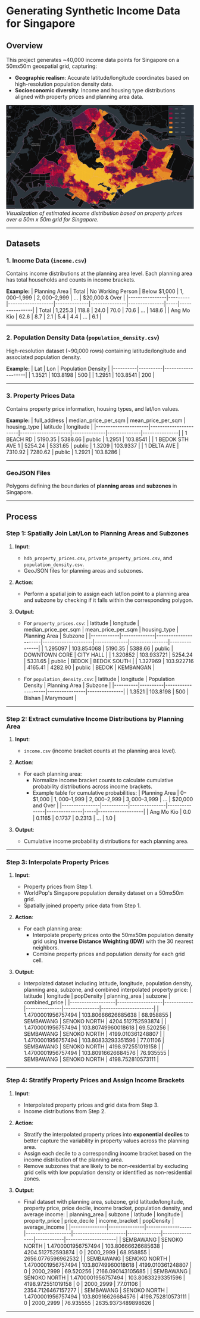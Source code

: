 # Generating Synthetic Income Data for Singapore

## **Overview**
This project generates ~40,000 income data points for Singapore on a 50mx50m geospatial grid, capturing:
- **Geographic realism**: Accurate latitude/longitude coordinates based on high-resolution population density data.
- **Socioeconomic diversity**: Income and housing type distributions aligned with property prices and planning area data.

![Singapore Income Grid](images/estimated_income.png "Estimated Income based on property price")
*Visualization of estimated income distribution based on property prices over a 50m x 50m grid for Singapore.*
<!-- ![Singapore Income Grid](images/property_prices.png "Property Price Visualization")
*Figure 2: Visualization of mean property price per square meter from HDB and private properties in Singapore.* -->

---

## **Datasets**
### **1. Income Data (`income.csv`)**
Contains income distributions at the planning area level. Each planning area has total households and counts in income brackets.

**Example:**
| Planning Area  | Total   | No Working Person | Below $1,000 | $1,000–$1,999 | $2,000–$2,999 | ... | $20,000 & Over |
|----------------|---------|-------------------|--------------|---------------|---------------|-----|----------------|
| Total          | 1,225.3 | 118.8            | 24.0         | 70.0          | 70.6          | ... | 148.6          |
| Ang Mo Kio     | 62.6    | 8.7              | 2.1          | 5.4           | 4.4           | ... | 6.1            |

---

### **2. Population Density Data (`population_density.csv`)**
High-resolution dataset (~90,000 rows) containing latitude/longitude and associated population density.

**Example:**
| Lat      | Lon      | Population Density |
|----------|----------|--------------------|
| 1.3521   | 103.8198 | 500                |
| 1.2951   | 103.8541 | 200                |

---

### **3. Property Prices Data**
Contains property price information, housing types, and lat/lon values.

**Example:**
| full_address         | median_price_per_sqm | mean_price_per_sqm | housing_type | latitude     | longitude     |
|----------------------|-----------------------|---------------------|--------------|--------------|---------------|
| 1 BEACH RD           | 5190.35              | 5388.66            | public       | 1.2951       | 103.8541      |
| 1 BEDOK STH AVE 1    | 5254.24              | 5331.65            | public       | 1.3209       | 103.9337      |
| 1 DELTA AVE          | 7310.92              | 7280.62            | public       | 1.2921       | 103.8286      |

---

### **GeoJSON Files**
Polygons defining the boundaries of **planning areas** and **subzones** in Singapore.

---

## **Process**

### **Step 1: Spatially Join Lat/Lon to Planning Areas and Subzones**
1. **Input**:
   - `hdb_property_prices.csv`, `private_property_prices.csv`, and `population_density.csv`.
   - GeoJSON files for planning areas and subzones.

2. **Action**:
   - Perform a spatial join to assign each lat/lon point to a planning area and subzone by checking if it falls within the corresponding polygon.

3. **Output**:
   - For `property_prices.csv`:
     | latitude        | longitude          | median_price_per_sqm | mean_price_per_sqm | housing_type | Planning Area  | Subzone       |
     |------------|--------------|----------------------|---------------------|--------------|----------------|---------------|
     | 1.295097   | 103.854068   | 5190.35             | 5388.66            | public       | DOWNTOWN CORE  | CITY HALL     |
     | 1.320852   | 103.933721   | 5254.24             | 5331.65            | public       | BEDOK          | BEDOK SOUTH   |
     | 1.327969   | 103.922716   | 4165.41             | 4282.90            | public       | BEDOK          | KEMBANGAN     |


   - For `population_density.csv`:
     | latitude      | longitude      | Population Density | Planning Area  | Subzone       |
     |----------|----------|--------------------|----------------|---------------|
     | 1.3521   | 103.8198 | 500                | Bishan         | Marymount     |

---

### **Step 2: Extract cumulative Income Distributions by Planning Area**
1. **Input**:
   - `income.csv` (income bracket counts at the planning area level).

2. **Action**:
   - For each planning area:
     - Normalize income bracket counts to calculate cumulative probability distributions across income brackets.
     - Example table for cumulative probabilities:
       | Planning Area  | 0–$1,000 | $1,000–$1,999 | $2,000–$2,999 | $3,000–$3,999 | ... | $20,000 and Over |
       |----------------|-----------|---------------|---------------|---------------|-----|-------------------|
       | Ang Mo Kio     | 0.0       | 0.1165        | 0.1737        | 0.2313        | ... | 1.0               |

3. **Output**:
   - Cumulative income probability distributions for each planning area. 

---

### **Step 3: Interpolate Property Prices**
1. **Input**:
   - Property prices from Step 1.
   - WorldPop's Singapore population density dataset on a 50mx50m grid.
   - Spatially joined property price data from Step 1.

2. **Action**:
   - For each planning area:
     - Interpolate property prices onto the 50mx50m population density grid using **Inverse Distance Weighting (IDW)** with the 30 nearest neighbors.
     - Combine property prices and population density for each grid cell.

3. **Output**:
   - Interpolated dataset including latitude, longitude, population density, planning area, subzone, and combined interpolated property price:
     | latitude          | longitude         | popDensity | planning_area | subzone       | combined_price       |
     |-------------------|-------------------|------------|---------------|---------------|----------------------|
     | 1.4700001956757494 | 103.80666626685638 | 68.958855  | SEMBAWANG     | SENOKO NORTH  | 4204.512752593874    |
     | 1.4700001956757494 | 103.80749960018618 | 69.520256  | SEMBAWANG     | SENOKO NORTH  | 4199.010361248807    |
     | 1.4700001956757494 | 103.80833293351596 | 77.01106   | SEMBAWANG     | SENOKO NORTH  | 4198.972551019158    |
     | 1.4700001956757494 | 103.80916626684576 | 76.935555  | SEMBAWANG     | SENOKO NORTH  | 4198.752810573111    |

---

### **Step 4: Stratify Property Prices and Assign Income Brackets**
1. **Input**:
   - Interpolated property prices and grid data from Step 3.
   - Income distributions from Step 2.

2. **Action**:
   - Stratify the interpolated property prices into **exponential deciles** to better capture the variability in property values across the planning area.
   - Assign each decile to a corresponding income bracket based on the income distribution of the planning area.
   - Remove subzones that are likely to be non-residential by excluding grid cells with low population density or identified as non-residential zones.

3. **Output**:
   - Final dataset with planning area, subzone, grid latitude/longitude, property price, price decile, income bracket, population density, and average income:
     | planning_area | subzone       | latitude          | longitude         | property_price       | price_decile | income_bracket | popDensity | average_income       |
     |---------------|---------------|-------------------|-------------------|----------------------|--------------|----------------|------------|---------------------|
     | SEMBAWANG     | SENOKO NORTH  | 1.4700001956757494 | 103.80666626685638 | 4204.512752593874    | 0            | 2000_2999      | 68.958855  | 2656.0776596962532  |
     | SEMBAWANG     | SENOKO NORTH  | 1.4700001956757494 | 103.80749960018618 | 4199.010361248807    | 0            | 2000_2999      | 69.520256  | 2166.090143105685   |
     | SEMBAWANG     | SENOKO NORTH  | 1.4700001956757494 | 103.80833293351596 | 4198.972551019158    | 0            | 2000_2999      | 77.01106   | 2354.7126467157277  |
     | SEMBAWANG     | SENOKO NORTH  | 1.4700001956757494 | 103.80916626684576 | 4198.752810573111    | 0            | 2000_2999      | 76.935555  | 2635.9373489898626  |

---
